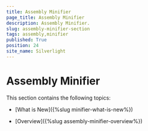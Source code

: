 ```yaml
---
title: Assembly Minifier
page_title: Assembly Minifier
description: Assembly Minifier.
slug: assembly-minifier-section
tags: assembly,minifier
published: True
position: 24
site_name: Silverlight
---
```


# Assembly Minifier



This section contains the following topics:

* [What is New]({%slug minifier-what-is-new%})

* [Overview]({%slug assembly-minifier-overview%})
